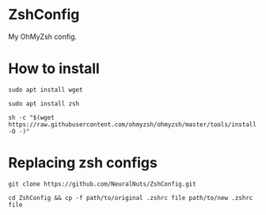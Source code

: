 # ZshConfig
My OhMyZsh config.

# How to install
```console
sudo apt install wget
```
```console
sudo apt install zsh
```

```console
sh -c "$(wget https://raw.githubusercontent.com/ohmyzsh/ohmyzsh/master/tools/install.sh -O -)"
```

# Replacing zsh configs
```console
git clone https://github.com/NeuralNuts/ZshConfig.git
```

```console
cd ZshConfig && cp -f path/to/original .zshrc file path/to/new .zshrc file
```
